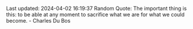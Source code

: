 Last updated: 2024-04-02 16:19:37
Random Quote: The important thing is this: to be able at any moment to sacrifice what we are for what we could become. - Charles Du Bos